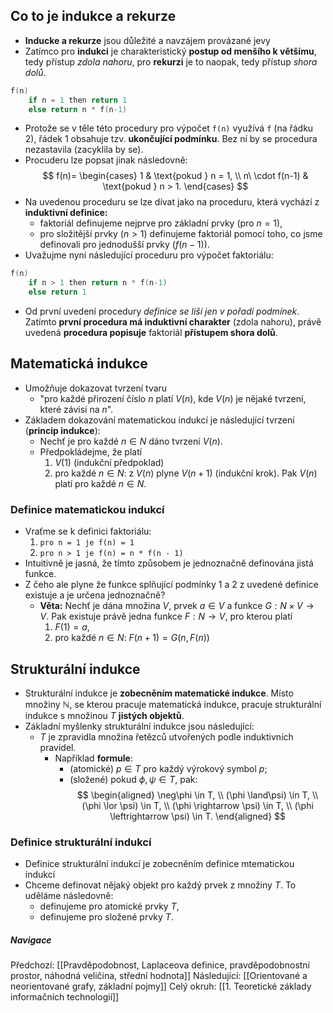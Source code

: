 ## Co to je indukce a rekurze
- **Inducke a rekurze** jsou důležité a navzájem provázané jevy
- Zatímco pro **indukci** je charakteristický **postup od menšího k většímu**, tedy přístup *zdola nahoru*, pro **rekurzi** je to naopak, tedy přístup *shora dolů*.
```C
f(n)
	if n = 1 then return 1
	else return n * f(n-1)
```
- Protože se v těle této procedury pro výpočet `f(n)` využívá `f` (na řádku $2$), řádek $1$ obsahuje tzv. **ukončující podmínku**. Bez ní by se procedura nezastavila (zacyklila by se).
- Procuderu lze popsat jinak následovně: 
$$
f(n)=
\begin{cases}
1 & \text{pokud } n = 1, \\
n\ \cdot f(n-1) & \text{pokud } n > 1.
\end{cases}
$$
- Na uvedenou proceduru se lze dívat jako na proceduru, která vychází z **induktivní definice:**
	- faktoriál definujeme nejprve pro základní prvky (pro $n = 1$),
	- pro složitější prvky ($n > 1$) definujeme faktoriál pomocí toho, co jsme definovali pro jednodušší prvky ($f(n-1)$).
- Uvažujme nyní následující proceduru pro výpočet faktoriálu:
```C
f(n)
	if n > 1 then return n * f(n-1)
	else return 1
```
- Od první uvedení procedury *definice se liší jen v pořadí podmínek*. Zatímto **první procedura má induktivní charakter** (zdola nahoru), právě uvedená **procedura popisuje** faktoriál **přístupem shora dolů**.

## Matematická indukce
- Umožňuje dokazovat tvrzení tvaru
	- "pro každé přirození číslo $n$ platí $V(n)$, kde $V(n)$ je nějaké tvrzení, které závisí na $n$".
- Základem dokazování matematickou indukcí je následující tvrzení (**princip indukce**):
	- Nechť je pro každé $n \in N$ dáno tvrzení $V(n)$.
	- Předpokládejme, že platí
		1. $V(1)$ (indukční předpoklad)
		2. pro každé $n \in N$: z $V(n)$ plyne $V(n+1)$ (indukční krok).
		Pak $V(n)$ platí pro každé $n \in N$.

### Definice matematickou indukcí
- Vraťme se k definici faktoriálu:
	1. `pro n = 1 je f(n) = 1`
	2. `pro n > 1 je f(n) = n * f(n - 1)`
- Intuitivně je jasná, že tímto způsobem je jednoznačně definována jistá funkce. 
- Z čeho ale plyne že funkce splňující podmínky $1$ a $2$ z uvedené definice existuje a je určena jednoznačně?
	- **Věta:** Nechť je dána množina $V$, prvek $a \in V$ a funkce $G: N \times V \rightarrow V$. Pak existuje právě jedna funkce $F: N \rightarrow V$, pro kterou platí
		1. $F(1) = a,$
		2. pro každé $n \in N$: $F(n+1)=G(n,F(n))$

## Strukturální indukce
- Strukturální indukce je **zobecněním matematické indukce**. Místo množiny $\mathbb{N}$, se kterou pracuje matematická indukce, pracuje strukturální indukce s množinou $T$ **jistých objektů**.
- Základní myšlenky strukturální indukce jsou následující:
	- $T$ je zpravidla množina řetězců utvořených podle induktivních pravidel.
		- Například **formule**:
			- (atomické) $p \in T$ pro každý výrokový symbol $p$;
			- (složené) pokud $\phi, \psi \in T$, pak: 
			  $$ 
				\begin{aligned}
				\neg\phi \in T, \\
				(\phi \land\psi) \in T, \\
				(\phi \lor \psi) \in T, \\
				(\phi \rightarrow \psi) \in T, \\
				(\phi \leftrightarrow \psi) \in T.
				\end{aligned}
			    $$

### Definice strukturální indukcí
- Definice strukturální indukcí je zobecněním definice mtematickou indukcí
- Chceme definovat nějaký objekt pro každý prvek z množiny $T$. To uděláme následovně:
	- definujeme pro atomické prvky $T$,
	- definujeme pro složené prvky $T$.
##### Navigace
Předchozí:  [[Pravděpodobnost, Laplaceova definice, pravděpodobnostní prostor, náhodná veličina, střední hodnota]]
Následující: [[Orientované a neorientované grafy, základní pojmy]]
Celý okruh: [[1. Teoretické základy informačních technologií]]